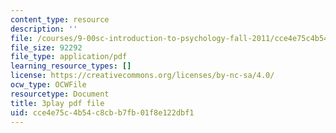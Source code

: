 ```yaml
---
content_type: resource
description: ''
file: /courses/9-00sc-introduction-to-psychology-fall-2011/cce4e75c4b54c8cbb7fb01f8e122dbf1_2fbrl6WoIyo.pdf
file_size: 92292
file_type: application/pdf
learning_resource_types: []
license: https://creativecommons.org/licenses/by-nc-sa/4.0/
ocw_type: OCWFile
resourcetype: Document
title: 3play pdf file
uid: cce4e75c-4b54-c8cb-b7fb-01f8e122dbf1
---
```


